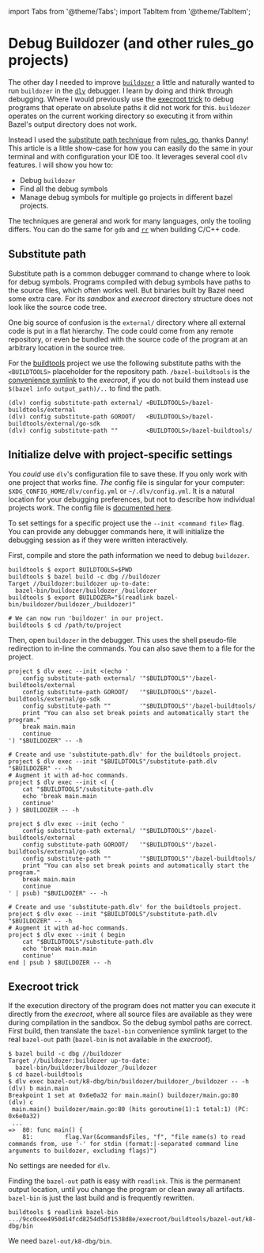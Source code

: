 import Tabs from '@theme/Tabs';
import TabItem from '@theme/TabItem';

# Debug Buildozer (and other rules_go projects)

The other day I needed to improve [`buildozer`] a little
and naturally wanted to run `buildozer` in the [`dlv`] debugger.
I learn by doing and think through debugging.
Where I would previously use the [execroot trick]
to debug programs that operate on absolute paths
it did not work for this.
`buildozer` operates on the current working directory
so executing it from within Bazel's output directory does not work.

Instead I used the [substitute path technique] from [rules_go],
thanks Danny!
This article is a little show-case
for how you can easily do the same in your terminal
and with configuration your IDE too.
It leverages several cool `dlv` features.
I will show you how to:

* Debug `buildozer`
* Find all the debug symbols
* Manage debug symbols for multiple go projects in different bazel projects.

The techniques are general and work for many languages,
only the tooling differs.
You can do the same for `gdb` and [`rr`] when building C/C++ code.

[`rr`]: https://github.com/rr-debugger/rr
[`buildozer`]: https://github.com/bazelbuild/buildtools/blob/master/buildozer/README.md
[`dlv`]: https://github.com/go-delve/delve/
[execroot trick]: /docs/tips/debug-buildozer-and-other-bazel-go-projects/#execroot-trick
[substitute path technique]: https://github.com/bazelbuild/rules_go/issues/1708#issuecomment-791114337
[rules_go]: https://github.com/bazelbuild/rules_go/

## Substitute path

Substitute path is a common debugger command to change where to look for debug symbols.
Programs compiled with debug symbols have paths to the source files,
which often works well.
But binaries built by Bazel
need some extra care.
For its _sandbox_ and _execroot_ directory structure
does not look like the source code tree.

One big source of confusion is the `external/` directory
where all external code is put in a flat hierarchy.
The code could come from any remote repository,
or even be bundled with the source code of the program
at an arbitrary location in the source tree.

For the [buildtools] project we use the following substitute paths
with the `<BUILDTOOLS>` placeholder for the repository path.
`/bazel-buildtools` is the [convenience symlink] to the _execroot_,
if you do not build them instead use `$(bazel info output_path)/..` to find the path.

```
(dlv) config substitute-path external/ <BUILDTOOLS>/bazel-buildtools/external
(dlv) config substitute-path GOROOT/   <BUILDTOOLS>/bazel-buildtools/external/go-sdk
(dlv) config substitute-path ""        <BUILDTOOLS>/bazel-buildtools/
```

## Initialize delve with project-specific settings

You _could_ use `dlv`'s configuration file to save these.
If you only work with one project that works fine.
_The_ config file is singular for your computer:
`$XDG_CONFIG_HOME/dlv/config.yml` or `~/.dlv/config.yml`.
It is a natural location for your debugging preferences,
but not to describe how individual projects work.
The config file is [documented here].

[documented here]: https://github.com/go-delve/delve/blob/master/Documentation/cli/README.md

To set settings for a specific project
use the `--init <command file>` flag.
You can provide any debugger commands here,
it will initialize the debugging session
as if they were written interactively.

First, compile and store the path information
we need to debug `buildozer`.

```
buildtools $ export BUILDTOOLS=$PWD
buildtools $ bazel build -c dbg //buildozer
Target //buildozer:buildozer up-to-date:
  bazel-bin/buildozer/buildozer_/buildozer
buildtools $ export BUILDOZER="$(readlink bazel-bin/buildozer/buildozer_/buildozer)"

# We can now run 'buildozer' in our project.
buildtools $ cd /path/to/project
```

Then, open `buildozer` in the debugger.
This uses the shell pseudo-file redirection to in-line the commands.
You can also save them to a file for the project.

<Tabs>
<TabItem value="bash" label="Bash" default>

```
project $ dlv exec --init <(echo '
    config substitute-path external/ '"$BUILDTOOLS"'/bazel-buildtools/external
    config substitute-path GOROOT/   '"$BUILDTOOLS"'/bazel-buildtools/external/go-sdk
    config substitute-path ""        '"$BUILDTOOLS"'/bazel-buildtools/
    print "You can also set break points and automatically start the program."
    break main.main
    continue
') "$BUILDOZER" -- -h
```

```
# Create and use 'substitute-path.dlv' for the buildtools project.
project $ dlv exec --init "$BUILDTOOLS"/substitute-path.dlv "$BUILDOZER" -- -h
# Augment it with ad-hoc commands.
project $ dlv exec --init <( {
    cat "$BUILDTOOLS"/substitute-path.dlv
    echo 'break main.main
    continue'
} ) $BUILDOZER -- -h
```

</TabItem>
<TabItem value="fish" label="Fish">

```
project $ dlv exec --init (echo '
    config substitute-path external/ '"$BUILDTOOLS"'/bazel-buildtools/external
    config substitute-path GOROOT/   '"$BUILDTOOLS"'/bazel-buildtools/external/go-sdk
    config substitute-path ""        '"$BUILDTOOLS"'/bazel-buildtools/
    print "You can also set break points and automatically start the program."
    break main.main
    continue
' | psub) "$BUILDOZER" -- -h
```

```
# Create and use 'substitute-path.dlv' for the buildtools project.
project $ dlv exec --init "$BUILDTOOLS"/substitute-path.dlv "$BUILDOZER" -- -h
# Augment it with ad-hoc commands.
project $ dlv exec --init ( begin
    cat "$BUILDTOOLS"/substitute-path.dlv
    echo 'break main.main
    continue'
end | psub ) $BUILDOZER -- -h
```

</TabItem>
</Tabs>

[convenience symlink]: https://bazel.build/remote/output-directories#layout
[buildtools]: https://github.com/bazelbuild/buildtools

## Execroot trick

If the execution directory of the program does not matter
you can execute it directly from the _execroot_,
where all source files are available as they were during compilation in the sandbox.
So the debug symbol paths are correct.
First build, then translate the `bazel-bin` convenience symlink target
to the real `bazel-out` path
(`bazel-bin` is not available in the _execroot_).

```
$ bazel build -c dbg //buildozer
Target //buildozer:buildozer up-to-date:
  bazel-bin/buildozer/buildozer_/buildozer
$ cd bazel-buildtools
$ dlv exec bazel-out/k8-dbg/bin/buildozer/buildozer_/buildozer -- -h
(dlv) b main.main
Breakpoint 1 set at 0x6e0a32 for main.main() buildozer/main.go:80
(dlv) c
 main.main() buildozer/main.go:80 (hits goroutine(1):1 total:1) (PC: 0x6e0a32)
 ...
=>  80: func main() {
    81:         flag.Var(&commandsFiles, "f", "file name(s) to read commands from, use '-' for stdin (format:|-separated command line arguments to buildozer, excluding flags)")
```

No settings are needed for `dlv`.

Finding the `bazel-out` path is easy with `readlink`.
This is the permanent output location,
until you change the program or clean away all artifacts.
`bazel-bin` is just the last build and is frequently rewritten.

```
buildtools $ readlink bazel-bin
.../9cc0cee4950d14fcd8254d5df1538d8e/execroot/buildtools/bazel-out/k8-dbg/bin
```
We need `bazel-out/k8-dbg/bin`.
